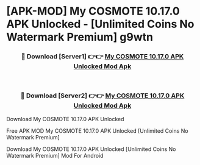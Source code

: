 # [APK-MOD] My COSMOTE 10.17.0 APK Unlocked - [Unlimited Coins No Watermark Premium] g9wtn



<div align="center">
<h3>🔴 Download [Server1] 👉👉 <a href="https://momento.my/?title=My_COSMOTE_10.17.0_APK_Unlocked">My COSMOTE 10.17.0 APK Unlocked Mod Apk</a></h3><br>

<h3>🔴 Download [Server2] 👉👉 <a href="https://momento.my/?title=My_COSMOTE_10.17.0_APK_Unlocked">My COSMOTE 10.17.0 APK Unlocked Mod Apk</a></h3>
</div>



Download My COSMOTE 10.17.0 APK Unlocked 

Free APK MOD My COSMOTE 10.17.0 APK Unlocked [Unlimited Coins No Watermark Premium]

Download My COSMOTE 10.17.0 APK Unlocked [Unlimited Coins No Watermark Premium] Mod For Android
